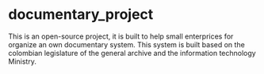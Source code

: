 # documentary_project
This is an open-source project, it is built to help small enterprices for organize an own documentary system. This system is built based on the colombian legislature of the general archive and the information technology Ministry.
